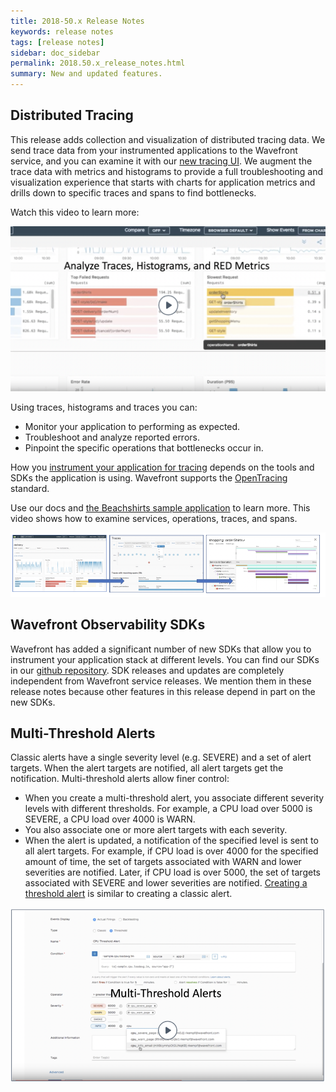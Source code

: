 ```yaml
---
title: 2018-50.x Release Notes
keywords: release notes
tags: [release notes]
sidebar: doc_sidebar
permalink: 2018.50.x_release_notes.html
summary: New and updated features.
---
```



## Distributed Tracing

This release adds collection and visualization of distributed tracing data. We send trace data from your instrumented applications to the Wavefront service, and you can examine it with our [new tracing UI](tracing_ui_overview.html). We augment the trace data with metrics and histograms to provide a full troubleshooting and visualization experience that starts with charts for application metrics and drills down to specific traces and spans to find bottlenecks.

Watch this video to learn more:

<p><a href="https://youtu.be/OI75w0dFs-U"><img src="/images/v_tracing_howto.png" style="width: 700px;" alt="introduction to tracing"/></a>
</p>

Using traces, histograms and traces you can:

* Monitor your application to performing as expected.
* Troubleshoot and analyze reported errors.
* Pinpoint the specific operations that bottlenecks occur in.

How you [instrument your application for tracing](tracing_instrumenting_frameworks.html) depends on the tools and SDKs the application is using. Wavefront supports the [OpenTracing](https://opentracing.io/) standard.

Use our docs and [the Beachshirts sample application](https://github.com/wavefrontHQ/hackathon/tree/master/distributed-tracing) to learn more. This video shows how to examine services, operations, traces, and spans.

![tracing flow](images/tracing_flow.png)

## Wavefront Observability SDKs

Wavefront has added a significant number of new SDKs that allow you to instrument your application stack at different levels. You can find our SDKs in our [github repository](https://github.com/wavefrontHQ). SDK releases and updates are completely independent from Wavefront service releases. We mention them in these release notes because other features in this release depend in part on the new SDKs.

## Multi-Threshold Alerts

Classic alerts have a single severity level (e.g. SEVERE) and a set of alert targets. When the alert targets are notified, all alert targets get the notification. Multi-threshold alerts allow finer control:
* When you create a multi-threshold alert, you associate different severity levels with different thresholds. For example, a CPU load over 5000 is SEVERE, a CPU load over 4000 is WARN.
* You also associate one or more alert targets with each severity.
* When the alert is updated, a notification of the specified level is sent to all alert targets. For example, if CPU load is over 4000 for the specified amount of time, the set of targets associated with WARN and lower severities are notified. Later, if CPU load is over 5000, the set of targets associated with SEVERE and lower severities are notified.
[Creating a threshold alert](http://docs-sandbox-a.wavefront.com/alerts.html#creating-a-threshold-alert) is similar to creating a classic alert.

<p><a href=" https://youtu.be/qWBP6PrkUrU"><img src="/images/v_threshold_alerts.png" style="width: 700px;" alt="threshold alerts"/></a>
</p>
